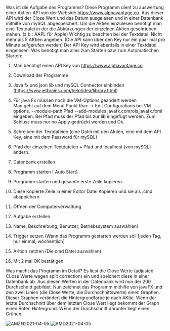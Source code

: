 Was ist die Aufgabe des Programms?
Diese Programm dient zu auswertung einer Aktien-API von der Webside https://www.alphavantage.co. Aus dieser API wird der Close Wert und das Datum ausgelesen und in einer 
Datenbank mithilfe von mySQL abgespeichert. Um die Aktien einzulesen benötigt man eine Textdatei in der die Abkürzungen der einzelnen Aktien geschrieben stehen. (z.b.: AAPL für Apple)
Wichtig zu beachten bei der Textdatei:
Nicht mehr als 5 AKtien angeben. (Die API kann über den Key nur ein paar mal pro Minute aufgerufen werden)
Der API Key wird ebenfalls in einer Textdatei eingelesen.
Was benötigt man alles zum Starten bzw zum Automatischen Starten:
1. Man benötigt einen API Key von https://www.alphavantage.co
2. Download der Programme
3. Java fx und json lib und mySQL Connector einbinden (https://www.jetbrains.com/help/idea/library.html)
4. Für java Fx müssen noch die VM-Options geändert werden  
  Man geht auf dem Menü Punkt Run:
-> Edit Configurations bei VM options.
--module-path Pfad --add-modules javafx.controls,javafx.fxml eingeben. Bei Pfad muss der Pfad bis zur lib eingefügt werden.
 Zum Schluss muss nur no Apply gedrückt werden und Ok.
5. Schreiben der Textdateien (eine Datei mit den Aktien, eine mit dem API Key, eine mit dem Password für mySQL)
6. Pfad der einzelnen Textdateien + Pfad und localhost (von mySQL) ändern.
7. Datenbank erstellen
8. Programm starten
[ Auto Start]
1. Programm starten und gesamte erste Zeile kopieren.
2. Diese Kopierte Zeile in einer Editor Datei Kopieren und sie als .cmd abspeichern.
3. Öffnen der Computerverwaltung
4. Aufgabe erstellen
5. Name, Beschreibung, Benutzer, Betriebssystem auswählen!

6. Trigger setzen (Wann das Programm gestarten werden soll [jeden Tag, nur einmal, wöchentlich]
7. AKtion setzten (Die cmd Datei auswählen)
8. Mit 2 mal OK bestätigen

Was macht das Programm im Detail?
Es liest die Close Werte (adjusted CLose Werte wegen split correction) ein und speichert diese in einer Datenbank ab. Aus diesen Werten in der Datenbank wird nun der 200 Durchschnitt gebildet.
Nun zeichnet das Programm mithilfe von javaFX und den zwei Linien (die Close Werte, die Durchschnittswerte) einen Graphen. Dieser Graphen verändert die Hintergrundfarbe je nach AKtie.
Wenn der letzte Durchschnitt über dem letzten Close Wert liegt bekommt der Graph einen Roten Hintergrund. WEnn der Durchschnitt darunter liegt einen Grünen.

![AMZN2021-04-05](https://user-images.githubusercontent.com/59960768/113630889-e9e81b80-9668-11eb-8684-7f1d314597f0.png)
![AMD2021-04-05](https://user-images.githubusercontent.com/59960768/113631878-69c2b580-966a-11eb-845e-dc571d9258b8.png)


